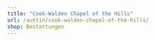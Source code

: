 ```yaml
---
title: "Cook-Walden Chapel of the Hills"
url: /austin/cook-walden-chapel-of-the-hills/
shop: Bestattungen
---
```

